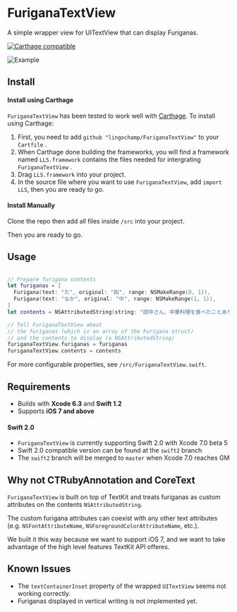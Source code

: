# FuriganaTextView
A simple wrapper view for UITextView that can display Furiganas.

[![Carthage compatible](https://img.shields.io/badge/Carthage-compatible-4BC51D.svg?style=flat)](https://github.com/Carthage/Carthage)

![Example](https://raw.githubusercontent.com/Liulishuo-iOS/FuriganaTextView/master/img/example.png)

## Install

#### Install using Carthage

`FuriganaTextView` has been tested to work well with [Carthage](https://github.com/Carthage/Carthage). To install using Carthage:

1. First, you need to add `github "lingochamp/FuriganaTextView"` to your `Cartfile` .
2. When Carthage done building the frameworks, you will find a framework named `LLS.framework` contains the files needed for intergrating `FuriganaTextView` .
3. Drag `LLS.framework` into your project.
4. In the source file where you want to use `FuriganaTextView`, add `import LLS`, then you are ready to go.

#### Install Manually

Clone the repo then add all files inside `/src` into your project. 

Then you are ready to go.

## Usage

```swift

// Prepare furigana contents
let furiganas = [
  Furigana(text: "た", original: "田", range: NSMakeRange(0, 1)),
  Furigana(text: "なか", original: "中", range: NSMakeRange(1, 1)),
]
let contents = NSAttributedString(string: "田中さん、中華料理を食べたことありますか。")

// Tell FuriganaTextView about 
// the furiganas (which is an array of the Furigana struct) 
// and the contents to display (a NSAttributedString)
furiganaTextView.furiganas = furiganas
furiganaTextView.contents = contents

```

For more configurable properties, see `/src/FuriganaTextView.swift`.

## Requirements

* Builds with __Xcode 6.3__ and __Swift 1.2__
* Supports __iOS 7 and above__

#### Swift 2.0

* `FuriganaTextView` is currently supporting Swift 2.0 with Xcode 7.0 beta 5
* Swift 2.0 compatible version can be found at the `swift2` branch
* The `swift2` branch will be merged to `master` when Xcode 7.0 reaches GM

## Why not CTRubyAnnotation and CoreText

`FuriganaTextView` is built on top of TextKit and treats furiganas as custom attributes on the contents `NSAttributedString`.

The custom furigana attributes can coexist with any other text attributes (e.g. `NSFontAttributeName`, `NSForegroundColorAttributeName`, etc.).

We built it this way because we want to support iOS 7, and we want to take advantage of the high level features TextKit API offeres.

## Known Issues

* The `textContainerInset` property of the wrapped `UITextView` seems not working correctly.
* Furiganas displayed in vertical writing is not implemented yet.

